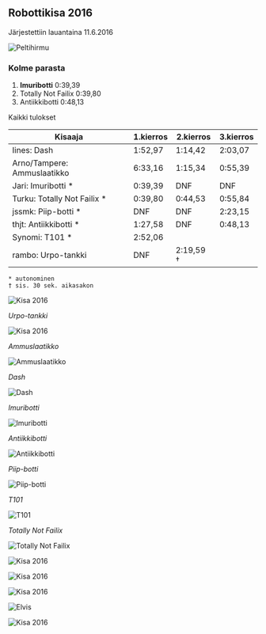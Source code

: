 ## Robottikisa 2016

Järjestettiin lauantaina 11.6.2016

![](media/photos/2016_001.jpg?raw=true "Peltihirmu")

### Kolme parasta

1. **Imuribotti**          0:39,39
2. Totally Not Failix  0:39,80
3. Antiikkibotti       0:48,13

Kaikki tulokset


| Kisaaja                             |  1.kierros  | 2.kierros  | 3.kierros  |
|-------------------------------------|-------------|------------|------------|
| Iines:        Dash                  |  1:52,97    |  1:14,42   |  2:03,07   |
| Arno/Tampere: Ammuslaatikko         |  6:33,16    |  1:15,34   |  0:55,39   |
| Jari:         Imuribotti   *        |  0:39,39    |    DNF     |    DNF     |
| Turku:        Totally Not Failix  * |  0:39,80    |  0:44,53   |  0:55,84   |
| jssmk:        Piip-botti  *         |    DNF      |    DNF     |  2:23,15   |
| thjt:         Antiikkibotti  *      |  1:27,58    |    DNF     |  0:48,13   |
| Synomi:       T101 *                |  2:52,06    |            |            |
| rambo:        Urpo-tankki           |    DNF      |  2:19,59 † |            |

```
* autonominen
† sis. 30 sek. aikasakon
```


![](media/photos/2016_002.jpg?raw=true "Kisa 2016")

*Urpo-tankki*

![](media/photos/2016_004.jpg?raw=true "Kisa 2016")

*Ammuslaatikko*

![](media/photos/2016_005.jpg?raw=true "Ammuslaatikko")

*Dash*

![](media/photos/2016_006.jpg?raw=true "Dash")

*Imuribotti*

![](media/photos/2016_007.jpg?raw=true "Imuribotti")

*Antiikkibotti*

![](media/photos/2016_008.jpg?raw=true "Antiikkibotti")

*Piip-botti*

![](media/photos/2016_009.jpg?raw=true "Piip-botti")

*T101*

![](media/photos/2016_010.jpg?raw=true "T101")

*Totally Not Failix*

![](media/photos/2016_011.jpg?raw=true "Totally Not Failix")


![](media/photos/2016_012.jpg?raw=true "Kisa 2016")

![](media/photos/2016_013.jpg?raw=true "Kisa 2016")

![](media/photos/2016_014.jpg?raw=true "Kisa 2016")

![](media/photos/2016_015.jpg?raw=true "Elvis")

![](media/photos/2016_003.jpg?raw=true "Kisa 2016")
